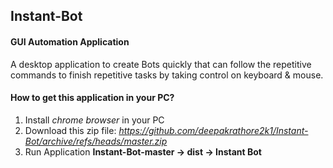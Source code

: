 <h2> Instant-Bot </h2>
<h4>GUI Automation Application</h4>
A desktop application to create Bots quickly that can follow the repetitive commands to finish repetitive tasks by taking control on keyboard & mouse.

<h4>How to get this application in your PC?</h4>

1. Install _chrome browser_ in your PC
2. Download this zip file: _https://github.com/deepakrathore2k1/Instant-Bot/archive/refs/heads/master.zip_
3. Run Application **Instant-Bot-master -> dist -> Instant Bot**
